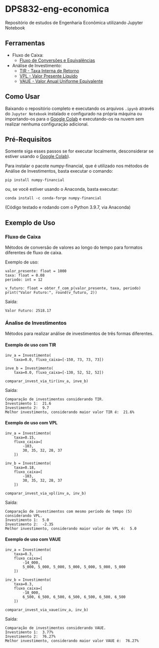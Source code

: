# DPS832-eng-economica

Repositório de estudos de Engenharia Econômica utilizando Jupyter Notebook

## Ferramentas

* Fluxo de Caixa:
  * [Fluxo de Conversões e Equivalências](fluxo.ipynb)
* Análise de Investimento:
  * [TIR - Taxa Interna de Retorno](tir.ipynb)
  * [VPL - Valor Presente Líquido](vpl.ipynb)
  * [VAUE - Valor Anual Uniforme Equivalente](vaue.ipynb)

## Como Usar

Baixando o repositório completo e executando os arquivos `.ipynb` através do `Jupyter Notebook` instalado e configurado na própria máquina ou importando-os para o [Google Colab](https://colab.research.google.com/) e executando-os na nuvem sem realizar nenhuma configuração adicional.

## Pré-Requisitos

Somente siga esses passos se for executar localmente, desconsiderar se estiver usando o [Google Colab](https://colab.research.google.com/)).

Para instalar o pacote numpy-financial, que é utilizado nos métodos de Análise de Investimentos, basta executar o comando:

    pip install numpy-financial

ou, se você estiver usando o Anaconda, basta executar:

    conda install -c conda-forge numpy-financial

(Código testado e rodando com o Python 3.9.7, via Anaconda)

## Exemplo de Uso

### Fluxo de Caixa

Métodos de conversão de valores ao longo do tempo para formatos diferentes de fluxo de caixa.

Exemplo de uso:

    valor_presente: float = 1000
    taxa: float = 0.08
    periodo: int = 12

    v_futuro: float = obter_f_com_p(valor_presente, taxa, periodo)
    print("Valor Futuro:", round(v_futuro, 2))

Saída:

    Valor Futuro: 2518.17

### Ánalise de Investimentos

Métodos para realizar análise de investimentos de três formas diferentes.
  
#### Exemplo de uso com TIR

    inv_a = Investimento(
        taxa=0.0, fluxo_caixa=[-150, 73, 73, 73])

    inve_b = Investimento(
        taxa=0.0, fluxo_caixa=[-130, 52, 52, 52])

    comparar_invest_via_tir(inv_a, inve_b)

Saída:

    Comparação de investimentos considerando TIR.
    Investimento 1:  21.6
    Investimento 2:  9.7
    Melhor investimento, considerando maior valor TIR é:  21.6%

#### Exemplo de uso com VPL

    inv_a = Investimento(
        taxa=0.15,
        fluxo_caixa=[
            -103,
            30, 35, 32, 28, 37
        ])

    inv_b = Investimento(
        taxa=0.18,
        fluxo_caixa=[
            -103,
            30, 35, 32, 28, 37
        ])

    comparar_invest_via_vpl(inv_a, inv_b)

Saída:

    Comparação de investimentos com mesmo período de tempo (5) considerando VPL.
    Investimento 1:  5.0
    Investimento 2:  -2.35
    Melhor investimento, considerando maior valor de VPL é:  5.0

#### Exemplo de uso com VAUE

    inv_a = Investimento(
        taxa=0.3,
        fluxo_caixa=[
            -14_000,
            5_000, 5_000, 5_000, 5_000, 5_000, 5_000, 5_000
        ])

    inv_b = Investimento(
        taxa=0.3,
        fluxo_caixa=[
            -18_000,
            6_500, 6_500, 6_500, 6_500, 6_500, 6_500, 6_500
        ])

    comparar_invest_via_vaue(inv_a, inv_b)

Saída:

    Comparação de investimentos considerando VAUE.
    Investimento 1:  3.77%
    Investimento 2:  76.27%
    Melhor investimento, considerando maior valor VAUE é:  76.27%
